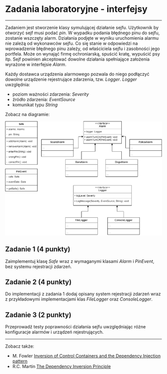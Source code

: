 # Zadania laboratoryjne - interfejsy


---
Zadaniem jest stworzenie klasy symulującej działanie sejfu. 
Użytkownik by otworzyć sejf musi podać *pin*.
W wypadku podania błędnego pinu do sejfu, zostanie wszczęty alarm. 
Działania podjęte w wyniku uruchomienia alarmu nie zależą od wykonawców sejfu. 
Co się stanie w odpowiedzi na wprowadzenie błędnego pinu zależy, od właściciela sejfu i zasobności jego portfela. 
Może on wynająć firmę ochroniarską, spuścić kratę, wypuścić psy itp.
Sejf powinien akceptować dowolne działania spełniające założenia wyrażone w interfejsie *Alarm*.

Każdy dostawca urządzenia alarmowego pozwala do niego podłączyć dowolne urządzenie rejestrujące zdarzenia,
tzw. *Logger*. *Logger* uwzględnia:
- poziom ważności zdarzenia: *Severity*
- źródło zdarzenia: *EventSource*
- komunikat typu *String*

Zobacz na diagramie:

![Safe diagram](./sejf.png)

## Zadanie 1 (4 punkty)
Zaimplementuj klasę *Safe* wraz z wymaganymi klasami *Alarm* i *PinEvent*, bez systemu rejestracji zdarzeń. 

## Zadanie 2 (4 punkty)
Do implementacji z zadania 1 dodaj opisany system rejestracji zdarzeń wraz z przykładowymi implementacjami 
klas *FileLogger* oraz *ConsoleLogger*.

## Zadanie 3 (2 punkty)
Przeprowadź testy poprawności działania sejfu uwzględniając różne konfiguracje alarmów 
i urządzeń rejestrujących.

---
Zobacz także:
- M. Fowler [Inversion of Control Containers and the Dependency Injection pattern](https://www.martinfowler.com/articles/injection.html)
- R.C. Martin [The Dependency Inversion Principle](https://web.archive.org/web/20110714224327/http://www.objectmentor.com/resources/articles/dip.pdf)